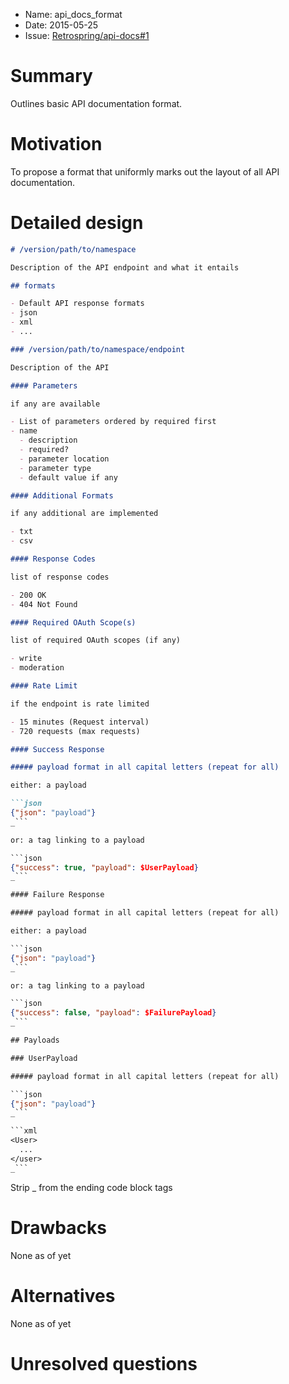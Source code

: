 <!-- https://github.com/rust-lang/rfcs/blob/master/0000-template.md -->
- Name: api_docs_format
- Date: 2015-05-25
- Issue: [Retrospring/api-docs#1](https://github.com/Retrospring/api-docs/issues/1)

# Summary

Outlines basic API documentation format.

# Motivation

To propose a format that uniformly marks out the layout of all API documentation.

# Detailed design

```md
# /version/path/to/namespace

Description of the API endpoint and what it entails

## formats

- Default API response formats
- json
- xml
- ...

### /version/path/to/namespace/endpoint

Description of the API

#### Parameters

if any are available

- List of parameters ordered by required first
- name
  - description
  - required?
  - parameter location
  - parameter type
  - default value if any

#### Additional Formats

if any additional are implemented

- txt
- csv

#### Response Codes

list of response codes

- 200 OK
- 404 Not Found

#### Required OAuth Scope(s)

list of required OAuth scopes (if any)

- write
- moderation

#### Rate Limit

if the endpoint is rate limited

- 15 minutes (Request interval)
- 720 requests (max requests)

#### Success Response

##### payload format in all capital letters (repeat for all)

either: a payload

```json
{"json": "payload"}
_```

or: a tag linking to a payload

```json
{"success": true, "payload": $UserPayload}
_```

#### Failure Response

##### payload format in all capital letters (repeat for all)

either: a payload

```json
{"json": "payload"}
_```

or: a tag linking to a payload

```json
{"success": false, "payload": $FailurePayload}
_```

## Payloads

### UserPayload

##### payload format in all capital letters (repeat for all)

```json
{"json": "payload"}
_```

```xml
<User>
  ...
</user>
_```
```

Strip _ from the ending code block tags

# Drawbacks

None as of yet

# Alternatives

None as of yet

# Unresolved questions
